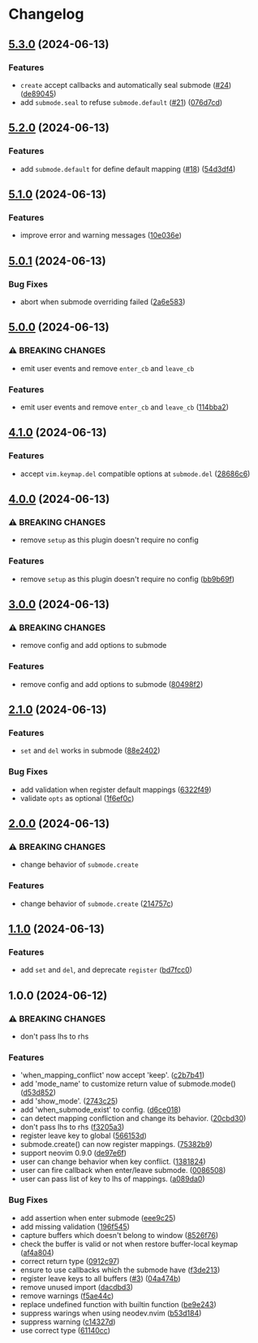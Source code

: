 # Changelog

## [5.3.0](https://github.com/pogyomo/submode.nvim/compare/v5.2.0...v5.3.0) (2024-06-13)


### Features

* `create` accept callbacks and automatically seal submode ([#24](https://github.com/pogyomo/submode.nvim/issues/24)) ([de89045](https://github.com/pogyomo/submode.nvim/commit/de8904565c225f1b0532e829d8c54618c3c2f084))
* add `submode.seal` to refuse `submode.default` ([#21](https://github.com/pogyomo/submode.nvim/issues/21)) ([076d7cd](https://github.com/pogyomo/submode.nvim/commit/076d7cd3ce6913410b21c157788fd49c7183d047))

## [5.2.0](https://github.com/pogyomo/submode.nvim/compare/v5.1.0...v5.2.0) (2024-06-13)


### Features

* add `submode.default` for define default mapping ([#18](https://github.com/pogyomo/submode.nvim/issues/18)) ([54d3df4](https://github.com/pogyomo/submode.nvim/commit/54d3df441b543dd42d534b11cc7a11770ef7dbae))

## [5.1.0](https://github.com/pogyomo/submode.nvim/compare/v5.0.1...v5.1.0) (2024-06-13)


### Features

* improve error and warning messages ([10e036e](https://github.com/pogyomo/submode.nvim/commit/10e036e22f944223bfc9e7a93ca944eecd7e727f))

## [5.0.1](https://github.com/pogyomo/submode.nvim/compare/v5.0.0...v5.0.1) (2024-06-13)


### Bug Fixes

* abort when submode overriding failed ([2a6e583](https://github.com/pogyomo/submode.nvim/commit/2a6e583323071277d1b9172259541b5f864e5839))

## [5.0.0](https://github.com/pogyomo/submode.nvim/compare/v4.1.0...v5.0.0) (2024-06-13)


### ⚠ BREAKING CHANGES

* emit user events and remove `enter_cb` and `leave_cb`

### Features

* emit user events and remove `enter_cb` and `leave_cb` ([114bba2](https://github.com/pogyomo/submode.nvim/commit/114bba2215cc8c849676ba59c9ed41deb91ff953))

## [4.1.0](https://github.com/pogyomo/submode.nvim/compare/v4.0.0...v4.1.0) (2024-06-13)


### Features

* accept `vim.keymap.del` compatible options at `submode.del` ([28686c6](https://github.com/pogyomo/submode.nvim/commit/28686c6da2154b9413ae006156e8cce5004a2bf0))

## [4.0.0](https://github.com/pogyomo/submode.nvim/compare/v3.0.0...v4.0.0) (2024-06-13)


### ⚠ BREAKING CHANGES

* remove `setup` as this plugin doesn't require no config

### Features

* remove `setup` as this plugin doesn't require no config ([bb9b69f](https://github.com/pogyomo/submode.nvim/commit/bb9b69f09b40d00303512632892208a6e5d8c8a5))

## [3.0.0](https://github.com/pogyomo/submode.nvim/compare/v2.1.0...v3.0.0) (2024-06-13)


### ⚠ BREAKING CHANGES

* remove config and add options to submode

### Features

* remove config and add options to submode ([80498f2](https://github.com/pogyomo/submode.nvim/commit/80498f25d81d57e636377292a9041bb48e9b7e1e))

## [2.1.0](https://github.com/pogyomo/submode.nvim/compare/v2.0.0...v2.1.0) (2024-06-13)


### Features

* `set` and `del` works in submode ([88e2402](https://github.com/pogyomo/submode.nvim/commit/88e2402068c7592e1da30ae4c42c5b871fe198ca))


### Bug Fixes

* add validation when register default mappings ([6322f49](https://github.com/pogyomo/submode.nvim/commit/6322f49b8e6981509d3f7e59f8ee2ece10b16e65))
* validate `opts` as optional ([1f6ef0c](https://github.com/pogyomo/submode.nvim/commit/1f6ef0c23d247a7bc9883cf1e48ad296c7ebf0e3))

## [2.0.0](https://github.com/pogyomo/submode.nvim/compare/v1.1.0...v2.0.0) (2024-06-13)


### ⚠ BREAKING CHANGES

* change behavior of `submode.create`

### Features

* change behavior of `submode.create` ([214757c](https://github.com/pogyomo/submode.nvim/commit/214757cfe0a5f77a5669923f645d3b5d0bbf0a74))

## [1.1.0](https://github.com/pogyomo/submode.nvim/compare/v1.0.0...v1.1.0) (2024-06-13)


### Features

* add `set` and `del`, and deprecate `register` ([bd7fcc0](https://github.com/pogyomo/submode.nvim/commit/bd7fcc0c5c95fd3e703bba49c4e495dc31ff185e))

## 1.0.0 (2024-06-12)


### ⚠ BREAKING CHANGES

* don't pass lhs to rhs

### Features

* 'when_mapping_conflict' now accept 'keep'. ([c2b7b41](https://github.com/pogyomo/submode.nvim/commit/c2b7b419222e8a23701923766af954ae6383af12))
* add 'mode_name' to customize return value of submode.mode() ([d53d852](https://github.com/pogyomo/submode.nvim/commit/d53d852bd79afcbd12df51281e618d31425e1d13))
* add 'show_mode'. ([2743c25](https://github.com/pogyomo/submode.nvim/commit/2743c25230fa7a66add3ee5f837d73036d931034))
* add 'when_submode_exist' to config. ([d6ce018](https://github.com/pogyomo/submode.nvim/commit/d6ce01860bdc5f8d5ffa2e380ad515d2385efb5a))
* can detect mapping confliction and change its behavior. ([20cbd30](https://github.com/pogyomo/submode.nvim/commit/20cbd306c3dcb53f76761a592d28a02e61f66442))
* don't pass lhs to rhs ([f3205a3](https://github.com/pogyomo/submode.nvim/commit/f3205a32175b66e80c08dacf7d34f9889f3e0052))
* register leave key to global ([566153d](https://github.com/pogyomo/submode.nvim/commit/566153d15b668ecad08d18ac5ba0a931f2d65089))
* submode.create() can now register mappings. ([75382b9](https://github.com/pogyomo/submode.nvim/commit/75382b98879135ba607f3bad2ede6a30b2713fd2))
* support neovim 0.9.0 ([de97e6f](https://github.com/pogyomo/submode.nvim/commit/de97e6f3d1e3461549122e064b3422186ecf2922))
* user can change behavior when key conflict. ([1381824](https://github.com/pogyomo/submode.nvim/commit/138182454295c9741dec16f63ccb479c9d593a6d))
* user can fire callback when enter/leave submode. ([0086508](https://github.com/pogyomo/submode.nvim/commit/00865082712b4f5a05d36b438e68b8c6e7fcc475))
* user can pass list of key to lhs of mappings. ([a089da0](https://github.com/pogyomo/submode.nvim/commit/a089da030a92f769b06507aa6813e7adc369324c))


### Bug Fixes

* add assertion when enter submode ([eee9c25](https://github.com/pogyomo/submode.nvim/commit/eee9c25cd62d4ef90e18006b7f92b27e0a844ade))
* add missing validation ([196f545](https://github.com/pogyomo/submode.nvim/commit/196f545d60f4dbc014a282c4838599ab9c9d7594))
* capture buffers which doesn't belong to window ([8526f76](https://github.com/pogyomo/submode.nvim/commit/8526f76429887464f8ad3dc2edeaed80533b238a))
* check the buffer is valid or not when restore buffer-local keymap ([af4a804](https://github.com/pogyomo/submode.nvim/commit/af4a8043aced349c0d4cf02340a3073456bef9f4))
* correct return type ([0912c97](https://github.com/pogyomo/submode.nvim/commit/0912c9777765d79b58f8bf725ce6e9b6ecdb8c42))
* ensure to use callbacks which the submode have ([f3de213](https://github.com/pogyomo/submode.nvim/commit/f3de21359a8c5ab143dc810c94e3717e11b56efc))
* register leave keys to all buffers ([#3](https://github.com/pogyomo/submode.nvim/issues/3)) ([04a474b](https://github.com/pogyomo/submode.nvim/commit/04a474bf97757486eae65551ae3c2363d0f07be6))
* remove unused import ([dacdbd3](https://github.com/pogyomo/submode.nvim/commit/dacdbd3e7968762e6cb9710e3642e2bf1a93b43e))
* remove warnings ([f5ae44c](https://github.com/pogyomo/submode.nvim/commit/f5ae44cb63cdf78bf74fd1e64fa8c2c96ffdb13a))
* replace undefined function with builtin function ([be9e243](https://github.com/pogyomo/submode.nvim/commit/be9e243085755863e4904983b5d5771bb0eaf37b))
* suppress warings when using neodev.nvim ([b53d184](https://github.com/pogyomo/submode.nvim/commit/b53d184091717eebf58390c9787d525a5b45bd44))
* suppress warning ([c14327d](https://github.com/pogyomo/submode.nvim/commit/c14327d6837e844ac90482e0279988f1a18225b5))
* use correct type ([61140cc](https://github.com/pogyomo/submode.nvim/commit/61140cc250cf4e2da7ae854ed825815807d767ef))
